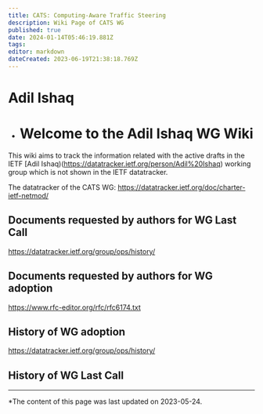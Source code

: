 ```yaml
---
title: CATS: Computing-Aware Traffic Steering
description: Wiki Page of CATS WG
published: true
date: 2024-01-14T05:46:19.881Z
tags: 
editor: markdown
dateCreated: 2023-06-19T21:38:18.769Z
---
```


# Adil Ishaq

- # Welcome to the Adil Ishaq WG Wiki

This wiki aims to track the information related with the active drafts in the IETF [Adil Ishaq)(https://datatracker.ietf.org/person/Adil%20Ishaq) working group which is not shown in the IETF datatracker. 

The datatracker of the CATS WG:
https://datatracker.ietf.org/doc/charter-ietf-netmod/


## Documents requested by authors for WG Last Call
https://datatracker.ietf.org/group/ops/history/


## Documents requested by authors for WG adoption
https://www.rfc-editor.org/rfc/rfc6174.txt  
   
## History of WG adoption
https://datatracker.ietf.org/group/ops/history/

## History of WG Last Call



---

*The content of this page was last updated on 2023-05-24.